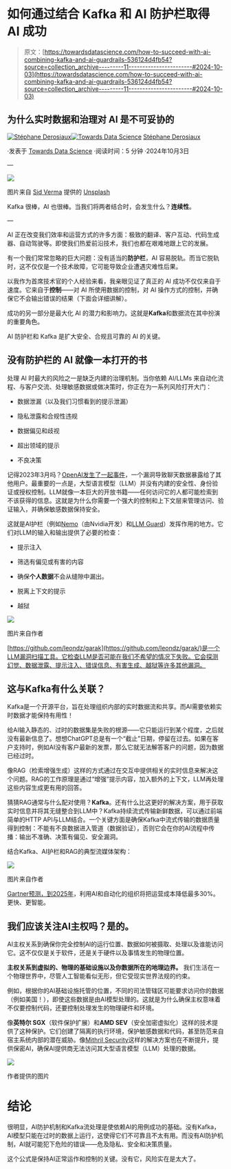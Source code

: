 # 如何通过结合 Kafka 和 AI 防护栏取得 AI 成功

> 原文：[https://towardsdatascience.com/how-to-succeed-with-ai-combining-kafka-and-ai-guardrails-536124d4fb54?source=collection_archive---------11-----------------------#2024-10-03](https://towardsdatascience.com/how-to-succeed-with-ai-combining-kafka-and-ai-guardrails-536124d4fb54?source=collection_archive---------11-----------------------#2024-10-03)

## 为什么实时数据和治理对 AI 是不可妥协的

[](https://sderosiaux.medium.com/?source=post_page---byline--536124d4fb54--------------------------------)[![Stéphane Derosiaux](../Images/ad0ec5762ad509bbcdd09a761853f5fb.png)](https://sderosiaux.medium.com/?source=post_page---byline--536124d4fb54--------------------------------)[](https://towardsdatascience.com/?source=post_page---byline--536124d4fb54--------------------------------)[![Towards Data Science](../Images/a6ff2676ffcc0c7aad8aaf1d79379785.png)](https://towardsdatascience.com/?source=post_page---byline--536124d4fb54--------------------------------) [Stéphane Derosiaux](https://sderosiaux.medium.com/?source=post_page---byline--536124d4fb54--------------------------------)

·发表于 [Towards Data Science](https://towardsdatascience.com/?source=post_page---byline--536124d4fb54--------------------------------) ·阅读时间：5 分钟 ·2024年10月3日

—

![](../Images/6869b2dd383d74de382e445d719a5822.png)

图片来自 [Sid Verma](https://unsplash.com/@sidverma?utm_source=medium&utm_medium=referral) 提供的 [Unsplash](https://unsplash.com/?utm_source=medium&utm_medium=referral)

Kafka 很棒，AI 也很棒。当我们将两者结合时，会发生什么？**连续性**。

—

AI 正在改变我们效率和运营方式的许多方面：极致的翻译、客户互动、代码生成器、自动驾驶等。即使我们热爱前沿技术，我们也都在艰难地跟上它的发展。

有一个我们常常忽略的巨大问题：没有适当的**防护栏**，AI 容易脱轨。而当它脱轨时，这不仅仅是一个技术故障，它可能导致企业遭遇灾难性后果。

以我作为首席技术官的个人经验来看，我亲眼见证了真正的 AI 成功不仅仅来自于速度。它来自于**控制**——对 AI 所使用数据的控制，对 AI 操作方式的控制，并确保它不会输出错误的结果（下面会详细讲解）。

成功的另一部分是最大化 AI 的潜力和影响力。这就是**Kafka**和数据流在其中扮演的重要角色。

AI 防护栏和 Kafka 是扩大安全、合规且可靠的 AI 的关键。

## 没有防护栏的 AI 就像一本打开的书

处理 AI 时最大的风险之一是缺乏内建的治理机制。当你依赖 AI/LLMs 来自动化流程、与客户交流、处理敏感数据或做决策时，你正在为一系列风险打开大门：

+   数据泄漏（以及我们习惯看到的提示泄漏）

+   隐私泄露和合规性违规

+   数据偏见和歧视

+   超出领域的提示

+   不良决策

记得2023年3月吗？[OpenAI发生了一起事件](https://openai.com/index/march-20-chatgpt-outage/)，一个漏洞导致聊天数据暴露给了其他用户。最重要的一点是，大型语言模型（LLM）并没有内建的安全性、身份验证或授权控制。LLM就像一本巨大的开放书籍——任何访问它的人都可能检索到不该获得的信息。这就是为什么你需要一个强大的控制和上下文层来管理访问、验证输入，并确保敏感数据保持安全。

这就是AI护栏（例如[Nemo](https://github.com/NVIDIA/NeMo-Guardrails)（由Nvidia开发）和[LLM Guard](https://llm-guard.com/)）发挥作用的地方。它们对LLM的输入和输出提供了必要的检查：

+   提示注入

+   筛选有偏见或有害的内容

+   确保**个人数据**不会从缝隙中漏出。

+   脱离上下文的提示

+   越狱

![](../Images/29cc90f157428c2a1588146b29130bee.png)

图片来自作者

[https://github.com/leondz/garak](https://github.com/leondz/garak/)是一个LLM漏洞扫描工具。它检查LLM是否可能在我们不希望的情况下失败。它会探测幻觉、数据泄露、提示注入、错误信息、有害生成、越狱等许多其他漏洞。

## 这与Kafka有什么关联？

Kafka是一个开源平台，旨在处理组织内部的实时数据流和共享。而AI需要依赖实时数据才能保持有用性！

给AI输入静态的、过时的数据集是失败的根源——它只能运行到某个程度，之后就没有最新信息了。想想ChatGPT总是有一个“截止”日期，停留在过去。如果在客户支持时，例如AI没有客户最新的发票，那么它就无法解答客户的问题，因为数据已经过时。

像RAG（检索增强生成）这样的方式通过在交互中提供相关的实时信息来解决这个问题。RAG的工作原理是通过“增强”提示内容，加入额外的上下文，LLM再处理这些内容生成更有用的回答。

猜猜RAG通常与什么配对使用？**Kafka**。还有什么比这更好的解决方案，用于获取实时信息并将其无缝整合到LLM中？Kafka持续流式传输新鲜数据，可以通过前端简单的HTTP API与LLM结合。一个关键方面是确保Kafka中流式传输的数据质量得到控制：不能有不良数据进入管道（数据验证），否则它会在你的AI流程中传播：输出不准确、决策有偏见、安全漏洞。

结合Kafka、AI护栏和RAG的典型流媒体架构：

![](../Images/073899fd0c5901f5891e4d9a029b0d60.png)

图片来自作者

[Gartner预测，到2025年](https://www.gartner.com/en/documents/3868267)，利用AI和自动化的组织将把运营成本降低最多30%。更快、更智能。

## 我们应该关注AI主权吗？是的。

AI主权关系到确保你完全控制AI的运行位置、数据如何被摄取、处理以及谁能访问它。这不仅仅是关于软件，还是关于硬件以及事情发生的物理位置。

**主权关系到虚拟的、物理的基础设施以及你数据所在的地理边界。** 我们生活在一个物理世界中，尽管人工智能看似无形，但它受现实世界法规的约束。

例如，根据你的AI基础设施托管的位置，不同的司法管辖区可能要求访问你的数据（例如美国！），即使这些数据是由AI模型处理的。这就是为什么确保主权意味着不仅要控制代码，还要控制处理发生的物理硬件和环境。

像**英特尔 SGX**（软件保护扩展）和**AMD SEV**（安全加密虚拟化）这样的技术提供了这种保护。它们创建了隔离的执行环境，保护敏感数据和代码，甚至防范来自宿主系统内部的潜在威胁。像[Mithril Security](https://www.mithrilsecurity.io/)这样的解决方案也在不断提升，提供保密AI，确保AI提供商无法访问其大型语言模型（LLM）处理的数据。

![](../Images/dcc842626ebe0f9d2d6bb6885b0e7518.png)

作者提供的图片

# 结论

很明显，AI防护机制和Kafka流处理是使依赖AI的用例成功的基础。没有Kafka，AI模型只能在过时的数据上运行，这使得它们不可靠且不太有用。而没有AI防护机制，AI就可能犯下危险的错误——危及隐私、安全和决策质量。

这个公式是保持AI正常运作和控制的关键。没有它，风险实在是太大了。
